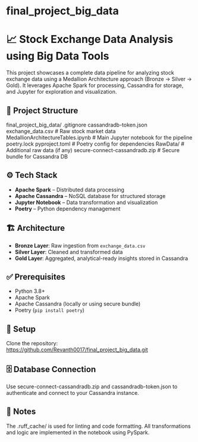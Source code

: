 # final_project_big_data

# 📈 Stock Exchange Data Analysis using Big Data Tools

This project showcases a complete data pipeline for analyzing stock exchange data using a Medallion Architecture approach (Bronze → Silver → Gold). It leverages Apache Spark for processing, Cassandra for storage, and Jupyter for exploration and visualization.

## 📁 Project Structure
final_project_big_data/
.gitignore
cassandradb-token.json
exchange_data.csv # Raw stock market data
MedallionArchitectureTables.ipynb # Main Jupyter notebook for the pipeline
poetry.lock
pyproject.toml # Poetry config for dependencies
RawData/ # Additional raw data (if any)
secure-connect-cassandradb.zip # Secure bundle for Cassandra DB

## ⚙️ Tech Stack

- **Apache Spark** – Distributed data processing  
- **Apache Cassandra** – NoSQL database for structured storage  
- **Jupyter Notebook** – Data transformation and visualization  
- **Poetry** – Python dependency management  

## 🏗️ Architecture

- **Bronze Layer**: Raw ingestion from `exchange_data.csv`  
- **Silver Layer**: Cleaned and transformed data  
- **Gold Layer**: Aggregated, analytical-ready insights stored in Cassandra  

## ✅ Prerequisites

- Python 3.8+
- Apache Spark
- Apache Cassandra (locally or using secure bundle)
- Poetry (`pip install poetry`)

## 🚀 Setup
Clone the repository: https://github.com/Revanth0017/final_project_big_data.git

## 🗄️ Database Connection
Use secure-connect-cassandradb.zip and cassandradb-token.json to authenticate and connect to your Cassandra instance.

## 📌 Notes
The .ruff_cache/ is used for linting and code formatting.
All transformations and logic are implemented in the notebook using PySpark.



